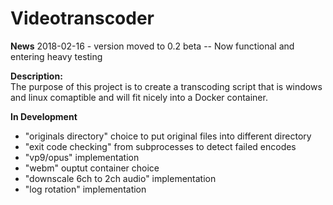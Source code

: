 # Videotranscoder

**News**
2018-02-16 - version moved to 0.2 beta -- Now functional and entering heavy testing

**Description:**    
The purpose of this project is to create a transcoding script that is windows and linux comaptible and will fit nicely into a Docker container.  

**In Development**
- "originals directory" choice to put original files into different directory
- "exit code checking" from subprocesses to detect failed encodes
- "vp9/opus" implementation
- "webm" ouptut container choice
- "downscale 6ch to 2ch audio" implementation
- "log rotation" implementation 